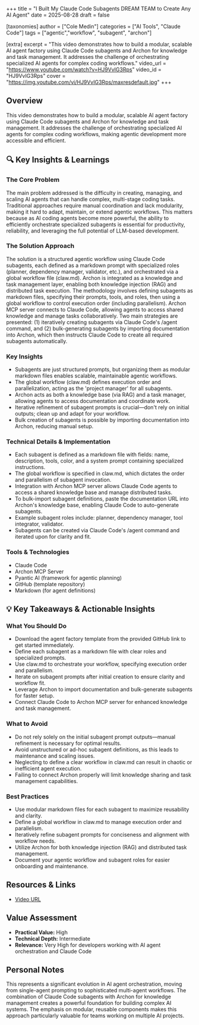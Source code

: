 +++
title = "I Built My Claude Code Subagents DREAM TEAM to Create Any AI Agent"
date = 2025-08-28
draft = false

[taxonomies]
author = ["Cole Medin"]
categories = ["AI Tools", "Claude Code"]
tags = ["agentic","workflow", "subagent", "archon"]

[extra]
excerpt = "This video demonstrates how to build a modular, scalable AI agent factory using Claude Code subagents and Archon for knowledge and task management. It addresses the challenge of orchestrating specialized AI agents for complex coding workflows."
video_url = "https://www.youtube.com/watch?v=HJ9VvIG3Rps"
video_id = "HJ9VvIG3Rps"
cover = "https://img.youtube.com/vi/HJ9VvIG3Rps/maxresdefault.jpg"
+++

## Overview

This video demonstrates how to build a modular, scalable AI agent factory using Claude Code subagents and Archon for knowledge and task management. It addresses the challenge of orchestrating specialized AI agents for complex coding workflows, making agentic development more accessible and efficient.

## 🔍 Key Insights & Learnings

### The Core Problem
The main problem addressed is the difficulty in creating, managing, and scaling AI agents that can handle complex, multi-stage coding tasks. Traditional approaches require manual coordination and lack modularity, making it hard to adapt, maintain, or extend agentic workflows. This matters because as AI coding agents become more powerful, the ability to efficiently orchestrate specialized subagents is essential for productivity, reliability, and leveraging the full potential of LLM-based development.

### The Solution Approach
The solution is a structured agentic workflow using Claude Code subagents, each defined as a markdown prompt with specialized roles (planner, dependency manager, validator, etc.), and orchestrated via a global workflow file (claw.md). Archon is integrated as a knowledge and task management layer, enabling both knowledge injection (RAG) and distributed task execution. The methodology involves defining subagents as markdown files, specifying their prompts, tools, and roles, then using a global workflow to control execution order (including parallelism). Archon MCP server connects to Claude Code, allowing agents to access shared knowledge and manage tasks collaboratively. Two main strategies are presented: (1) iteratively creating subagents via Claude Code's /agent command, and (2) bulk-generating subagents by importing documentation into Archon, which then instructs Claude Code to create all required subagents automatically.

### Key Insights
- Subagents are just structured prompts, but organizing them as modular markdown files enables scalable, maintainable agentic workflows.
- The global workflow (claw.md) defines execution order and parallelization, acting as the 'project manager' for all subagents.
- Archon acts as both a knowledge base (via RAG) and a task manager, allowing agents to access documentation and coordinate work.
- Iterative refinement of subagent prompts is crucial—don't rely on initial outputs; clean up and adapt for your workflow.
- Bulk creation of subagents is possible by importing documentation into Archon, reducing manual setup.

### Technical Details & Implementation
- Each subagent is defined as a markdown file with fields: name, description, tools, color, and a system prompt containing specialized instructions.
- The global workflow is specified in claw.md, which dictates the order and parallelism of subagent invocation.
- Integration with Archon MCP server allows Claude Code agents to access a shared knowledge base and manage distributed tasks.
- To bulk-import subagent definitions, paste the documentation URL into Archon's knowledge base, enabling Claude Code to auto-generate subagents.
- Example subagent roles include: planner, dependency manager, tool integrator, validator.
- Subagents can be created via Claude Code's /agent command and iterated upon for clarity and fit.

### Tools & Technologies
- Claude Code
- Archon MCP Server
- Pyantic AI (framework for agentic planning)
- GitHub (template repository)
- Markdown (for agent definitions)

## 💡 Key Takeaways & Actionable Insights

### What You Should Do
- Download the agent factory template from the provided GitHub link to get started immediately.
- Define each subagent as a markdown file with clear roles and specialized prompts.
- Use claw.md to orchestrate your workflow, specifying execution order and parallelism.
- Iterate on subagent prompts after initial creation to ensure clarity and workflow fit.
- Leverage Archon to import documentation and bulk-generate subagents for faster setup.
- Connect Claude Code to Archon MCP server for enhanced knowledge and task management.

### What to Avoid
- Do not rely solely on the initial subagent prompt outputs—manual refinement is necessary for optimal results.
- Avoid unstructured or ad-hoc subagent definitions, as this leads to maintenance and scaling issues.
- Neglecting to define a clear workflow in claw.md can result in chaotic or inefficient agent execution.
- Failing to connect Archon properly will limit knowledge sharing and task management capabilities.

### Best Practices
- Use modular markdown files for each subagent to maximize reusability and clarity.
- Define a global workflow in claw.md to manage execution order and parallelism.
- Iteratively refine subagent prompts for conciseness and alignment with workflow needs.
- Utilize Archon for both knowledge injection (RAG) and distributed task management.
- Document your agentic workflow and subagent roles for easier onboarding and maintenance.

## Resources & Links

- [Video URL](https://www.youtube.com/watch?v=HJ9VvIG3Rps)

## Value Assessment
- **Practical Value:** High
- **Technical Depth:** Intermediate
- **Relevance:** Very High for developers working with AI agent orchestration and Claude Code

## Personal Notes

This represents a significant evolution in AI agent orchestration, moving from single-agent prompting to sophisticated multi-agent workflows. The combination of Claude Code subagents with Archon for knowledge management creates a powerful foundation for building complex AI systems. The emphasis on modular, reusable components makes this approach particularly valuable for teams working on multiple AI projects.